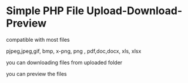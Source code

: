 # Simple PHP File Upload-Download-Preview

compatible with most files

pjpeg,jpeg,gif, bmp, x-png, png , pdf,doc,docx, xls, xlsx

you can downloading files from uploaded folder

you can preview the files
